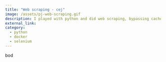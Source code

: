 ```yaml
---
title: "Web scraping - cej"
image: /assets/pj-web-scraping.gif
description: I played with python and did web scraping, bypassing cache and sessions that did not allow a normal user to browse freely.
external_link: 
category: 
  - python
  - docker
  - selenium
---
```


bod
 